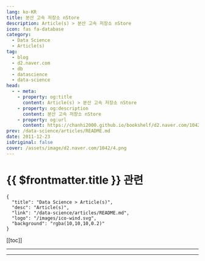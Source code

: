 ```yaml
---
lang: ko-KR
title: 분산 고속 저장소 nStore
description: Article(s) > 분산 고속 저장소 nStore
icon: fas fa-database
category: 
  - Data Science
  - Article(s)
tag: 
  - blog
  - d2.naver.com
  - db
  - datascience
  - data-science
head:  
  - - meta:
    - property: og:title
      content: Article(s) > 분산 고속 저장소 nStore
    - property: og:description
      content: 분산 고속 저장소 nStore
    - property: og:url
      content: https://chanhi2000.github.io/bookshelf/d2.naver.com/1042.html
prev: /data-science/articles/README.md
date: 2011-12-23
isOriginal: false
cover: /assets/image/d2.naver.com/1042/4.png
---
```


# {{ $frontmatter.title }} 관련

```component VPCard
{
  "title": "Data Science > Article(s)",
  "desc": "Article(s)",
  "link": "/data-science/articles/README.md",
  "logo": "/images/ico-wind.svg",
  "background": "rgba(10,10,10,0.2)"
}
```

[[toc]]

---

<SiteInfo
  name="분산 고속 저장소 nStore | NAVER D2"
  desc="분산 고속 저장소 nStore"
  url="https://d2.naver.com/helloworld/1042"
  logo="/assets/image/d2.naver.com/favicon.ico"
  preview="/assets/image/d2.naver.com/1042/4.png"/>

<!-- TODO: 작성 -->

---

<TagLinks />